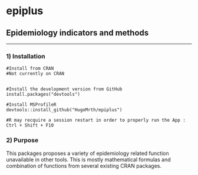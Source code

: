 # epiplus

## Epidemiology indicators and methods
  
  
***

 ### 1) Installation

```
#Install from CRAN 
#Not currently on CRAN

  
#Install the development version from GitHub  
install.packages("devtools")

#Install MSProfileR
devtools::install_github("HugoMrth/epiplus")

#R may recquire a session restart in order to properly run the App : Ctrl + Shift + F10
```
  
### 2) Purpose

This packages proposes a variety of epidemiology related function unavailable in other tools. This is mostly mathematical formulas and combination of functions from several existing CRAN packages.



